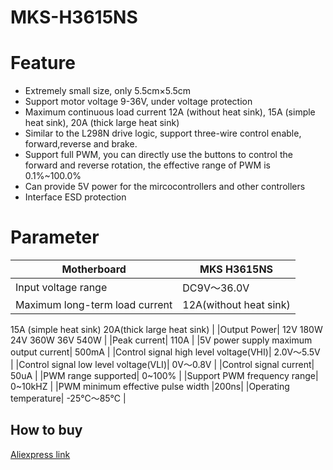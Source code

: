 # MKS-H3615NS
# Feature
* Extremely small size, only 5.5cm×5.5cm
* Support motor voltage 9-36V, under voltage protection
* Maximum continuous load current 12A (without heat sink), 15A (simple heat sink), 20A (thick large heat sink)
* Similar to the L298N drive logic, support three-wire control enable, forward,reverse and brake.
* Support full PWM, you can directly use the buttons to control the forward and reverse rotation, the effective range of PWM is 0.1%~100.0%
* Can provide 5V power for the mircocontrollers and other controllers
* Interface ESD protection
# Parameter
|Motherboard|MKS H3615NS|
|------------|--------------------|
|Input voltage range|  DC9V～36.0V |
|Maximum long-term load current| 12A(without heat sink)
15A (simple heat sink)
20A(thick large heat sink) |
|Output Power| 12V 180W
24V 360W
36V 540W |
|Peak current| 110A |
|5V power supply maximum output current| 500mA |
|Control signal high level voltage(VHI)| 2.0V～5.5V |
|Control signal low level voltage(VLI)| 0V～0.8V |
|Control signal current| 50uA |
|PWM range supported| 0~100% |
|Support PWM frequency range| 0~10kHZ |
|PWM minimum effective pulse width |200ns|
|Operating temperature| -25℃～85℃ |
## How to buy
[Aliexpress link](https://www.aliexpress.com/item/1005003340856835.html)
